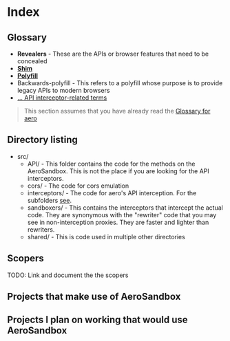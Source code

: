 # Index

## Glossary

- **Revealers** - These are the APIs or browser features that need to be concealed
- **[Shim](<https://en.wikipedia.org/wiki/Shim_(computing)>)**
- **[Polyfill](<https://en.wikipedia.org/wiki/Polyfill_(programming)>)**
- Backwards-polyfill - This refers to a polyfill whose purpose is to provide legacy APIs to modern browsers
- [... API interceptor-related terms](../src/interceptors/README.md#glossary)

> This section assumes that you have already read the [Glossary for aero](../../../docs/)

## Directory listing

- src/
  - API/ - This folder contains the code for the methods on the AeroSandbox. This is not the place if you are looking for the API interceptors.
  - cors/ - The code for cors emulation
  - interceptors/ - The code for aero's API interception. For the subfolders [see](../src/interceptors/README.md#directory-listing).
  - sandboxers/ - This contains the interceptors that intercept the actual code. They are synonymous with the "rewriter" code that you may see in non-interception proxies. They are faster and lighter than rewriters.
  - shared/ - This is code used in multiple other directories

## Scopers

TODO: Link and document the the scopers

## Projects that make use of AeroSandbox

## Projects I plan on working that would use AeroSandbox
